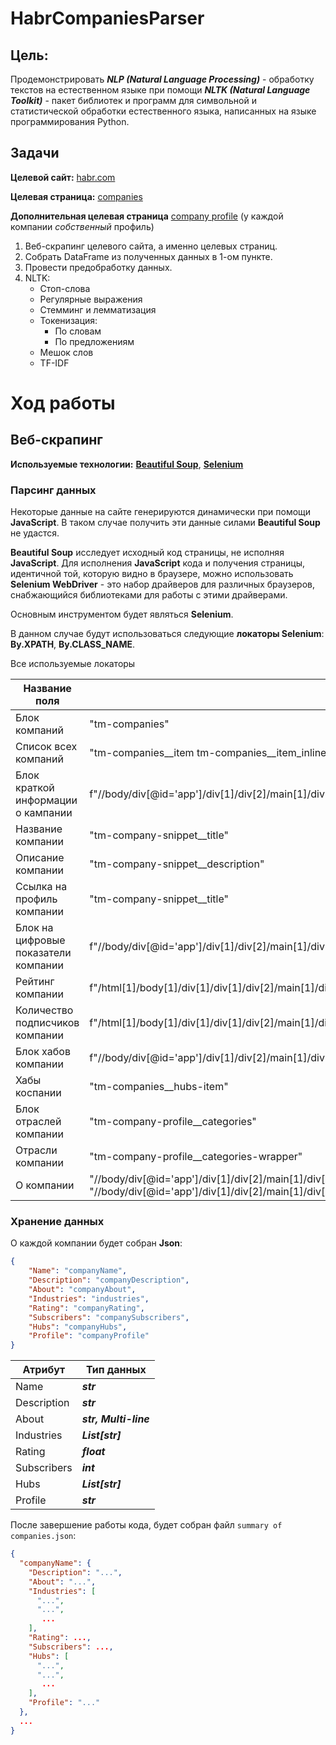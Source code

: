 # HabrCompaniesParser

## Цель:

Продемонстрировать ***NLP (Natural Language Processing)*** -  обработку текстов на естественном языке при помощи ***NLTK (Natural Language Toolkit)*** - пакет библиотек и программ для символьной и статистической обработки естественного языка, написанных на языке программирования Python.

## Задачи

**Целевой сайт:** [habr.com](https://habr.com/ru/all/)

**Целевая страница:** [companies](https://habr.com/ru/companies/)

**Дополнительная целевая страница** [company profile](https://habr.com/ru/company/ruvds/profile/) (у каждой компании *собственный* профиль)

1. Веб-скрапинг целевого сайта, а именно целевых страниц.
2. Собрать DataFrame из полученных данных в 1-ом пункте.
3. Провести предобработку данных.
4. NLTK:
    + Стоп-слова
    + Регулярные выражения
    + Стемминг и лемматизация
    + Токенизация:
      * По словам
      * По предложениям
    + Мешок слов
    + TF-IDF


# Ход работы

## Веб-скрапинг

**Используемые технологии:** [**Beautiful Soup**](https://www.crummy.com/software/BeautifulSoup/), [**Selenium**](https://www.selenium.dev/)


### Парсинг данных

Некоторые данные на сайте генерируются динамически при помощи **JavaScript**. В таком случае получить эти данные силами **Beautiful Soup** не удастся.

**Beautiful Soup** исследует исходный код страницы, не исполняя **JavaScript**. Для исполнения **JavaScript** кода и получения страницы, идентичной той, которую видно в браузере, можно использовать **Selenium WebDriver** - это набор драйверов для различных браузеров, снабжающийся библиотеками для работы с этими драйверами.

Основным инструментом будет являться **Selenium**.

В данном случае будут использоваться следующие **локаторы Selenium**: **By.XPATH**, **By.CLASS_NAME**.

Все используемые локаторы

| 	           Название поля            | Используемый селектор	                                                                                                                                                                                                                                                         | Технология     |
|--------------------------------------|--------------------------------------------------------------------------------------------------------------------------------------------------------------------------------------------------------------------------------------------------------------------------------|----------------|
| Блок компаний                        | "tm-companies"                                                                                                                                                                                                                                                                 | Beautiful Soup |
| Список всех компаний                 | "tm-companies__item tm-companies__item_inlined"                                                                                                                                                                                                                                | Beautiful Soup |
| Блок краткой информации о кампании   | f"//body/div[@id='app']/div[1]/div[2]/main[1]/div[1]/div[1]/div[1]/div[1]/div[1]/div[3]/div[2]/div[{companyID}]/div[1]/div[1]/div[1]"                                                                                                                                          | Selenium       |
| Название компании  	                 | "tm-company-snippet__title" 	                                                                                                                                                                                                                                                  | Selenium       |
| Описание компании                    | "tm-company-snippet__description" 	                                                                                                                                                                                                                                            | Selenium       |
| Ссылка на профиль компании	          | "tm-company-snippet__title" 	                                                                                                                                                                                                                                                  | Selenium       |
| Блок на цифровые показатели компании | f"//body/div[@id='app']/div[1]/div[2]/main[1]/div[1]/div[1]/div[1]/div[1]/div[1]/div[3]/div[2]/div[{companyID}]/div[2]"                                                                                                                                                        | Selenium       |
| Рейтинг компании                     | f"/html[1]/body[1]/div[1]/div[1]/div[2]/main[1]/div[1]/div[1]/div[1]/div[1]/div[1]/div[3]/div[2]/div[{companyID}]/div[2]/span[1]" 	                                                                                                                                            | Selenium       |
| Количество подписчиков компании      | f"/html[1]/body[1]/div[1]/div[1]/div[2]/main[1]/div[1]/div[1]/div[1]/div[1]/div[1]/div[3]/div[2]/div[{companyID}]/div[2]/span[2]" 	                                                                                                                                            | Selenium       |
| Блок хабов компании                  | f"//body/div[@id='app']/div[1]/div[2]/main[1]/div[1]/div[1]/div[1]/div[1]/div[1]/div[3]/div[2]/div[{companyID}]/div[1]/div[2]"                                                                                                                                                 | Selenium       |
| Хабы коспании                        | "tm-companies__hubs-item"	                                                                                                                                                                                                                                                     | Selenium       |
| Блок отраслей компании               | "tm-company-profile__categories"                                                                                                                                                                                                                                               | Selenium       |
| Отрасли компании                     | "tm-company-profile__categories-wrapper"	                                                                                                                                                                                                                                      | Selenium       |
| О компании                           | "//body/div[@id='app']/div[1]/div[2]/main[1]/div[1]/div[1]/div[2]/div[1]/div[1]/div[2]/section[1]/div[1]/div[1]/dl[2]/dd[1]/span[1]"<br/>"//body/div[@id='app']/div[1]/div[2]/main[1]/div[1]/div[1]/div[2]/div[1]/div[1]/div[2]/section[1]/div[1]/div[1]/dl[3]/dd[1]/span[1]"	 | Selenium       |


### Хранение данных

О каждой компании будет собран **Json**:

```json
{
    "Name": "companyName",
    "Description": "companyDescription",
    "About": "companyAbout",
    "Industries": "industries",
    "Rating": "companyRating",
    "Subscribers": "companySubscribers",
    "Hubs": "companyHubs",
    "Profile": "companyProfile"
}
```


| Атрибут 	 | Тип данных	      |
|-----------|------------------|
| Name	         | ***str***	       |
| Description	         | ***str***	             |
| About	         | ***str, Multi-line***	 |
| Industries	         | ***List[str]***	       |
| Rating	         | ***float***	           |
| Subscribers	         | ***int***	             |
| Hubs	         | ***List[str]***	       |
| Profile	         | ***str***	             |

После завершение работы кода, будет собран файл `summary of companies.json`:

```json
{
  "companyName": {
    "Description": "...",
    "About": "...",
    "Industries": [
      "...",
      "...",
       ...
    ],
    "Rating": ...,
    "Subscribers": ...,
    "Hubs": [
      "...",
      "...",
       ...
    ],
    "Profile": "..."
  },
  ...
}
```
